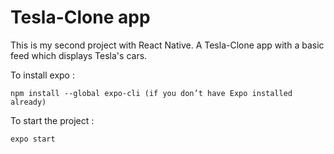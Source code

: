 # Tesla-Clone app

This is my second project with React Native. 
A Tesla-Clone app with a basic feed which displays Tesla's cars.

To install expo :
```
npm install --global expo-cli (if you don’t have Expo installed already)
``` 
To start the project :
```
expo start
```

